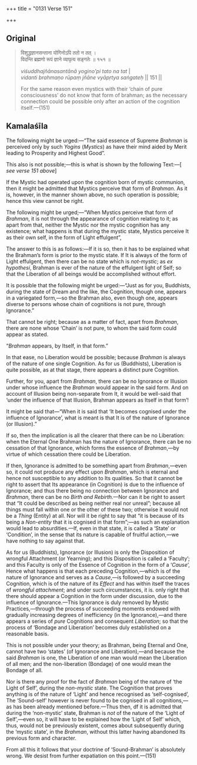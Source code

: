 +++
title = "0131 Verse 151"

+++
## Original 
>
> विशुद्धज्ञानसन्ताना योगिनोऽपि ततो न तत् ।  
> विदन्ति ब्रह्मणो रूपं ज्ञाने व्यापृत्य सङ्गतेः ॥ १५१ ॥ 
>
> *viśuddhajñānasantānā yogino'pi tato na tat* \|  
> *vidanti brahmaṇo rūpaṃ jñāne vyāpṛtya saṅgateḥ* \|\| 151 \|\| 
>
> For the same reason even mystics with their ‘chain of pure consciousness’ do not know that form of brahman; as the necessary connection could be possible only after an action of the cognition itself.—(151)



## Kamalaśīla

The following might be urged:—“The said essence of Supreme *Brahman* is perceived only by such *Yogins* (*Mystics*) as have their mind aided by Merit leading to Prosperity and Highest Good”.

This also is not possible;—this is what is shown by the following Text:—[ *see verse 151 above*]

If the Mystic had operated upon the cognition born of mystic communion, then it might be admitted that Mystics perceive that form of *Brahman*. As it is, however, in the manner shown above, no such operation is possible; hence this view cannot be right.

The following might be urged;—“When Mystics perceive that form of *Brahman*, it is not through the appearance of cognition relating to it; as apart from that, neither the Mystic nor the mystic cognition has any existence; what happens is that during the mystic state, Mystics perceive It as their own self, in the form of Light effulgent”,

The answer to this is as follows:—If it is so, then it has to be explained what the Brahman’s form is prior to the mystic state. If It is always of the form of Light effulgent, then there can be no state which is *not-mystic*; as *ex hypothesi*, Brahman is ever of the nature of the effulgent light of Self; so that the Liberation of all beings would be accomplished without effort.

It is possible that the following might be urged:—“Just as for you, Buddhists, during the state of Dream and the like, the Cognition, though one, appears in a variegated form,—so the Brahman also, even though one, appears diverse to persons whose chain of cognitions is not pure, through Ignorance.”

That cannot be right; because as a matter of fact, apart from *Brahman*, there are none whose ‘Chain’ is not pure, to whom the said form could appear as stated.

“*Brahman* appears, by Itself, in that form.”

In that ease, no Liberation would be possible; because *Brahman* is always of the nature of one single Cognition. As for us (Buddhists), Liberation is quite possible, as at that stage, there appears a distinct pure Cognition.

Further, for you, apart from *Brahman*, there can be no Ignorance or Illusion under whose influence the *Brahman* would appear in the said form. And on account of Illusion being non-separate from It, it would be well-said that ‘under the influence of that Illusion, Brahman appears as Itself in that form’!

It might be said that—“When it is said that ‘It becomes cognised under the influence of Ignorance’, what is meant is that It is of the nature of Ignorance (or Illusion).”

If so, then the implication is all the clearer that there can be no Liberation: when the Eternal One Brahman has the nature of Ignorance, there can be no cessation of that Ignorance, which forms the essence of *Brahman*,—by virtue of which cessation there could be Liberation.

If then, Ignorance is admitted to be something apart from *Brahman*,—even so, it could not produce any effect upon *Brahman*, which is eternal and hence not susceptible to any addition to Its qualities. So that it cannot be right to assert that Its appearance (in Cognition) is due to the influence of Ignorance; and thus there being no connection between Ignorance and *Brahman*, there can be no *Birth and Rebirth*.—Nor can it be right to assert that “It could be described as being neither real nor unreal”; because all things must fall within one or the other of these two; otherwise it would not be a *Thing* (Entity) at all. Nor will it be right to say that “it is because of its being a *Non-entity* that it is cognised in that form”;—as such an explanation would lead to absurdities.—If, even in that state, it is called a ‘State’ or ‘Condition’, in the sense that its nature is capable of fruitful action,—we have nothing to say against that.

As for us (Buddhists), Ignorance (or Illusion) is only the Disposition of wrongful Attachment (or Yearning); and this Disposition is called a ‘Faculty’; and this Faculty is only of the Essence of Cognition in the form of a ‘*Cause*’, Hence what happens is that each preceding Cognition,—which is of the nature of Ignorance and serves as a *Cause*,—is followed by a succeeding Cognition, which is of the nature of its *Effect* and has within itself the traces of *wrongful attachment*; and under such circumstances, it is. only right that there should appear a Cognition in the form under discussion, due to the influence of Ignorance.—This Ignorance is duly removed by Mystic Practices,—through the process of succeeding moments endowed with gradually increasing degrees of inefficiency (in the Ignorance),—and there appears a series of *pure* Cognitions and consequent *Liberation*; so that the process of ‘Bondage and Liberation’ becomes duly established on a reasonable basis.

This is not possible under your theory; as Brahman, being Eternal and One, cannot have two ‘states’ (of Ignorance and Liberation),—and because the said *Brahman* is one, the Liberation of one man would mean the Liberation of all men; and the non-liberation (Bondage) of one would mean the Bondage of all.

Nor is there any proof for the fact of *Brahman* being of the nature of ‘the Light of Self’, during the *non-mystic* state. The Cognition that proves anything is of the nature of ‘Light’ and hence recognised as ‘self-cognised’, The ‘Sound-self’ however is never found to be cognised in all cognitions,—as has been already mentioned before.—Thus then, df it is admitted that during the ‘non-mystic’ state, Brahman is *not* of the nature of the ‘Light of Self’,—even so, it will have to be explained how the ‘Light of Self’ which, thus, would not be previously existent, comes about subsequently during the ‘mystic state’, in the *Brahman*, without this latter having abandoned Its previous form and character.

From all this it follows that your doctrine of ‘Sound-Brahman’ is absolutely wrong. We desist from further expatiation on this point.—(151)


